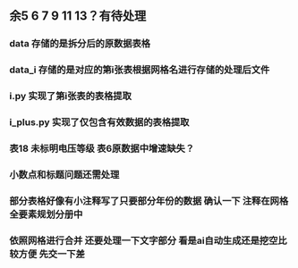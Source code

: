 ## 余5 6 7 9 11 13？有待处理
### data 存储的是拆分后的原数据表格
### data_i 存储的是对应的第i张表根据网格名进行存储的处理后文件
### i.py 实现了第i张表的表格提取
### i_plus.py 实现了仅包含有效数据的表格提取

### 表18 未标明电压等级  表6原数据中增速缺失？
### 小数点和标题问题还需处理
### 部分表格好像有小注释写了只要部分年份的数据 确认一下  注释在网格全要素规划分册中
### 依照网格进行合并  还要处理一下文字部分  看是ai自动生成还是挖空比较方便 先交一下差

